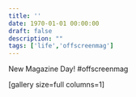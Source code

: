 ```yaml
---
title: ''
date: 1970-01-01 00:00:00
draft: false
description: ""
tags: ['life','offscreenmag']
---
```


New Magazine Day! #offscreenmag

\[gallery size=full columns=1\]